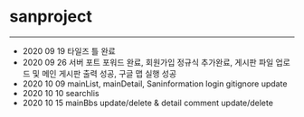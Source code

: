 # sanproject
------------------------------------------------------------------  
- 2020 09 19 타일즈 틀 완료
- 2020 09 26 서버 포트 포워드 완료, 회원가입 정규식 추가완료, 게시판 파일 업로드 및 메인 게시판 출력 성공, 구글 맵 실행 성공  
- 2020 10 09 mainList, mainDetail, Saninformation login gitignore update  
- 2020 10 10 searchlis
- 2020 10 15 mainBbs update/delete  & detail comment update/delete
